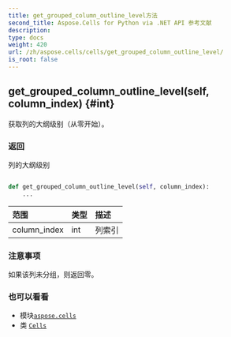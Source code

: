 ```yaml
---
title: get_grouped_column_outline_level方法
second_title: Aspose.Cells for Python via .NET API 参考文献
description:
type: docs
weight: 420
url: /zh/aspose.cells/cells/get_grouped_column_outline_level/
is_root: false
---
```

##  get_grouped_column_outline_level(self, column_index) {#int}
获取列的大纲级别（从零开始）。


### 返回

列的大纲级别


```python

def get_grouped_column_outline_level(self, column_index):
    ...
```


|范围|类型|描述|
| :- | :- | :- |
| column_index | int |列索引|
### 注意事项

如果该列未分组，则返回零。


### 也可以看看

* 模块[`aspose.cells`](../../)
* 类 [`Cells`](/cells/python-net/zh/aspose.cells/cells)
